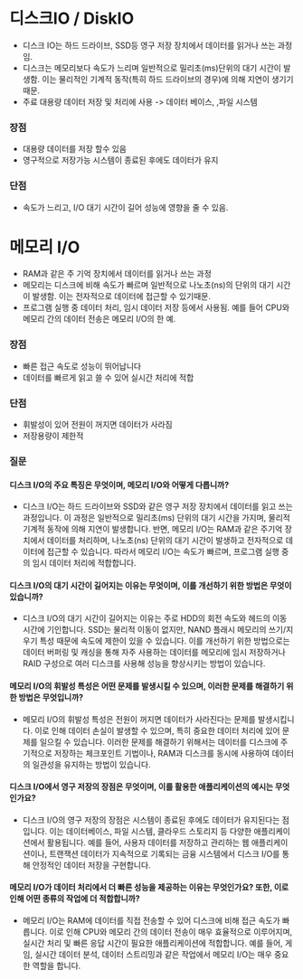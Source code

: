 
# 디스크IO / DiskIO 
- 디스크 IO는 하드 드라이브, SSD등 영구 저장 장치에서 데이터를 읽거나 쓰는 과정임.
- 디스크는 메모리보다 속도가 느리며 일반적으로 밀리초(ms)단위의 대기 시간이 발생함. 이는 물리적인 기계적 동작(특히 하드 드라이브의 경우)에 의해 지연이 생기기때문.
- 주료 대용량 데이터 저장 및 처리에 사용 -> 데이터 베이스, ,파일 시스템
### 장점
- 대용량 데이터를 저장 할수 있음
- 영구적으로 저장가능 시스템이 종료된 후에도 데이터가 유지
### 단점
- 속도가 느리고, I/O 대기 시간이 길어 성능에 영향을 줄 수 있음.

# 메모리 I/O
- RAM과 같은 주 기억 장치에서 데이터를 읽거나 쓰는 과정
- 메모리는 디스크에 비해 속도가 빠르며 일반적으로 나노초(ns)의 단위의 대기 시간이 발생함. 이는 전자적으로 데이터에 접근할 수 있기때문.
- 프로그램 실행 중 데이터 처리, 임시 데이터 저장 등에서 사용됨. 예를 들어 CPU와 메모리 간의 데이터 전송은 메모리 I/O의 한 예.
### 장점
- 빠른 접근 속도로 성능이 뛰어납니다
- 데이터를 빠르게 읽고 쓸 수 있어 실시간 처리에 적합
### 단점
- 휘발성이 있어 전원이 꺼지면 데이터가 사라짐
- 저장용량이 제한적

### 질문 
#### 디스크 I/O의 주요 특징은 무엇이며, 메모리 I/O와 어떻게 다릅니까?
- 디스크 I/O는 하드 드라이브와 SSD와 같은 영구 저장 장치에서 데이터를 읽고 쓰는 과정입니다. 이 과정은 일반적으로 밀리초(ms) 단위의 대기 시간을 가지며, 물리적 기계적 동작에 의해 지연이 발생합니다. 반면, 메모리 I/O는 RAM과 같은 주기억 장치에서 데이터를 처리하며, 나노초(ns) 단위의 대기 시간이 발생하고 전자적으로 데이터에 접근할 수 있습니다. 따라서 메모리 I/O는 속도가 빠르며, 프로그램 실행 중의 임시 데이터 처리에 적합합니다.

#### 디스크 I/O의 대기 시간이 길어지는 이유는 무엇이며, 이를 개선하기 위한 방법은 무엇이 있습니까?
- 디스크 I/O의 대기 시간이 길어지는 이유는 주로 HDD의 회전 속도와 헤드의 이동 시간에 기인합니다. SSD는 물리적 이동이 없지만, NAND 플래시 메모리의 쓰기/지우기 특성 때문에 속도에 제한이 있을 수 있습니다. 이를 개선하기 위한 방법으로는 데이터 버퍼링 및 캐싱을 통해 자주 사용하는 데이터를 메모리에 임시 저장하거나 RAID 구성으로 여러 디스크를 사용해 성능을 향상시키는 방법이 있습니다.

#### 메모리 I/O의 휘발성 특성은 어떤 문제를 발생시킬 수 있으며, 이러한 문제를 해결하기 위한 방법은 무엇입니까?
- 메모리 I/O의 휘발성 특성은 전원이 꺼지면 데이터가 사라진다는 문제를 발생시킵니다. 이로 인해 데이터 손실이 발생할 수 있으며, 특히 중요한 데이터 처리에 있어 문제를 일으킬 수 있습니다. 이러한 문제를 해결하기 위해서는 데이터를 디스크에 주기적으로 저장하는 체크포인트 기법이나, RAM과 디스크를 동시에 사용하여 데이터의 일관성을 유지하는 방법이 있습니다.

#### 디스크 I/O에서 영구 저장의 장점은 무엇이며, 이를 활용한 애플리케이션의 예시는 무엇인가요?
- 디스크 I/O의 영구 저장의 장점은 시스템이 종료된 후에도 데이터가 유지된다는 점입니다. 이는 데이터베이스, 파일 시스템, 클라우드 스토리지 등 다양한 애플리케이션에서 활용됩니다. 예를 들어, 사용자 데이터를 저장하고 관리하는 웹 애플리케이션이나, 트랜잭션 데이터가 지속적으로 기록되는 금융 시스템에서 디스크 I/O를 통해 안정적인 데이터 저장을 구현합니다.

#### 메모리 I/O가 데이터 처리에서 더 빠른 성능을 제공하는 이유는 무엇인가요? 또한, 이로 인해 어떤 종류의 작업에 더 적합합니까?
- 메모리 I/O는 RAM에 데이터를 직접 전송할 수 있어 디스크에 비해 접근 속도가 빠릅니다. 이로 인해 CPU와 메모리 간의 데이터 전송이 매우 효율적으로 이루어지며, 실시간 처리 및 빠른 응답 시간이 필요한 애플리케이션에 적합합니다. 예를 들어, 게임, 실시간 데이터 분석, 데이터 스트리밍과 같은 작업에서 메모리 I/O는 매우 중요한 역할을 합니다.